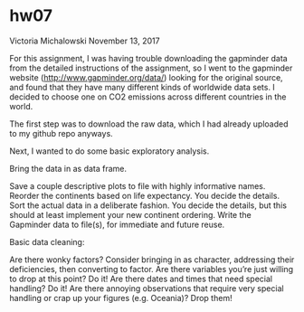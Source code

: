 hw07
================
Victoria Michalowski
November 13, 2017

For this assignment, I was having trouble downloading the gapminder data from the detailed instructions of the assignment, so I went to the gapminder website (<http://www.gapminder.org/data/>) looking for the original source, and found that they have many different kinds of worldwide data sets. I decided to choose one on CO2 emissions across different countries in the world.

The first step was to download the raw data, which I had already uploaded to my github repo anyways.

Next, I wanted to do some basic exploratory analysis.

Bring the data in as data frame.

Save a couple descriptive plots to file with highly informative names. Reorder the continents based on life expectancy. You decide the details. Sort the actual data in a deliberate fashion. You decide the details, but this should at least implement your new continent ordering. Write the Gapminder data to file(s), for immediate and future reuse.

Basic data cleaning:

Are there wonky factors? Consider bringing in as character, addressing their deficiencies, then converting to factor. Are there variables you’re just willing to drop at this point? Do it! Are there dates and times that need special handling? Do it! Are there annoying observations that require very special handling or crap up your figures (e.g. Oceania)? Drop them!
